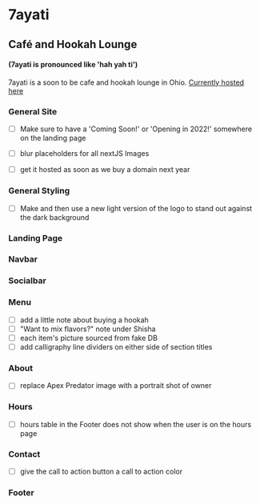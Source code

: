 # 7ayati

## Café and Hookah Lounge

#### (7ayati is pronounced like 'hah yah ti')
7ayati is a soon to be cafe and hookah lounge in Ohio.
[Currently hosted here](https://7ayati.vercel.app/)
<br>

### General Site
- [ ] Make sure to have a 'Coming Soon!' or 'Opening in 2022!' somewhere on the landing page
- [ ] blur placeholders for all nextJS Images
- [ ] get it hosted as soon as we buy a domain next year


### General Styling
- [ ] Make and then use a new light version of the logo to stand out against the dark background

### Landing Page
### Navbar

### Socialbar

### Menu
- [ ] add a little note about buying a hookah
- [ ] "Want to mix flavors?" note under Shisha
- [ ] each item's picture sourced from fake DB
- [ ] add calligraphy line dividers on either side of section titles

### About
- [ ] replace Apex Predator image with a portrait shot of owner

### Hours
- [ ] hours table in the Footer does not show when the user is on the hours page

### Contact
- [ ] give the call to action button a call to action color

### Footer
